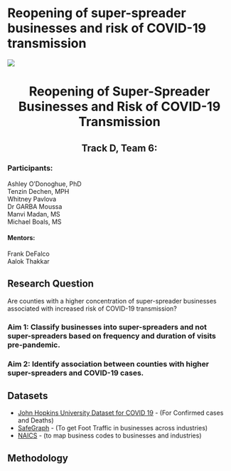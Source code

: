 
# Reopening of super-spreader businesses and risk of COVID-19 transmission 

![]("https://files.slack.com/files-pri/T012KB3L71D-F013RPFQEF4/image.png"icubeds")



<h1 align=center>Reopening of Super-Spreader Businesses and Risk of COVID-19 Transmission</h1>


<h2 align=center>Track D, Team 6:</h2>

<h3>Participants: </h3>

Ashley O’Donoghue, PhD<br>
Tenzin Dechen, MPH<br>
Whitney Pavlova<br>
Dr GARBA Moussa<br>
Manvi Madan, MS<br>
Michael Boals, MS<br>

<h4>Mentors:</h4>

Frank DeFalco<br>
Aalok Thakkar

<h2>Research Question</h2>


Are counties with a higher concentration of super-spreader businesses associated with increased risk of COVID-19 transmission?
 
### Aim 1: Classify businesses into super-spreaders and not super-spreaders based on frequency and duration of visits pre-pandemic.

### Aim 2: Identify association between counties with higher super-spreaders and COVID-19 cases.

## Datasets
* [John Hopkins University Dataset for COVID 19](https://github.com/CSSEGISandData/COVID-19) - (For Confirmed cases and Deaths) 
* [SafeGraph](https://www.safegraph.com/covid-19-data-consortium) - (To get Foot Traffic in businesses across industries)
* [NAICS](https://www.naics.com/search/) - (to map business codes to businesses and industries)


## Methodology 
